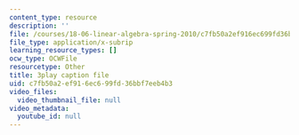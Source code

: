 ```yaml
---
content_type: resource
description: ''
file: /courses/18-06-linear-algebra-spring-2010/c7fb50a2ef916ec699fd36bbf7eeb4b3_MsIvs_6vC38.srt
file_type: application/x-subrip
learning_resource_types: []
ocw_type: OCWFile
resourcetype: Other
title: 3play caption file
uid: c7fb50a2-ef91-6ec6-99fd-36bbf7eeb4b3
video_files:
  video_thumbnail_file: null
video_metadata:
  youtube_id: null
---
```

